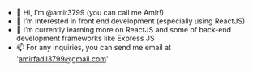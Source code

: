 - 👋 Hi, I’m @amir3799 (you can call me Amir!)
- 👀 I’m interested in front end development (especially using ReactJS)
- 🌱 I’m currently learning more on ReactJS and some of back-end development frameworks like Express JS
- 📫 For any inquiries, you can send me email at 'amirfadil3799@gmail.com'

<!---
amir3799/amir3799 is a ✨ special ✨ repository because its `README.md` (this file) appears on your GitHub profile.
You can click the Preview link to take a look at your changes.
--->

